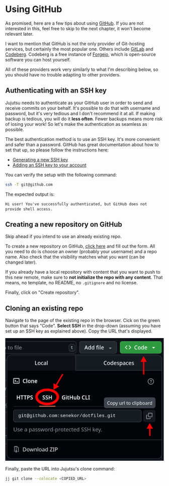 # Using GitHub

As promised, here are a few tips about using [GitHub](https://github.com/).
If you are not interested in this, feel free to skip to the next chapter, it won't become relevant later.

I want to mention that GitHub is not the only provider of Git-hosting services, but certainly the most popular one.
Others include [GitLab](https://about.gitlab.com/) and [Codeberg](https://codeberg.org/).
Codeberg is a free instance of [Forgejo](https://forgejo.org/), which is open-source software you can host yourself.

All of these providers work very similarly to what I'm describing below, so you should have no trouble adapting to other providers.

## Authenticating with an SSH key

Jujutsu needs to authenticate as your GitHub user in order to send and receive commits on your behalf.
It's possible to do that with username and password, but it's very tedious and I don't recommend it at all.
If making backup is tedious, you will do it **less often**.
Fewer backups means more risk of losing your work!
So let's make the authentication as seamless as possible.

The best authentication method is to use an SSH key.
It's more convenient and safer than a password.
GitHub has great documentation about how to set that up, so please follow the instructions here:
- [Generating a new SSH key](https://docs.github.com/en/authentication/connecting-to-github-with-ssh/generating-a-new-ssh-key-and-adding-it-to-the-ssh-agent)
- [Adding an SSH key to your account](https://docs.github.com/en/authentication/connecting-to-github-with-ssh/adding-a-new-ssh-key-to-your-github-account)

You can verify the setup with the following command:

```sh
ssh -T git@github.com
```

The expected output is:

```
Hi user! You've successfully authenticated, but GitHub does not provide shell access.
```

## Creating a new repository on GitHub

Skip ahead if you intend to use an already existing repo.

To create a new repository on GitHub, [click here](https://github.com/new) and fill out the form.
All you need to do is choose an owner (probably your username) and a repo name.
Also check that the visibility matches what you want (can be changed later).

If you already have a local repository with content that you want to push to this new remote, make sure to **not initialize the repo with any content**.
That means, no template, no README, no `.gitignore` and no license.

Finally, click on "Create repository".

## Cloning an existing repo

Navigate to the page of the existing repo in the browser.
Cick on the green button that says "Code".
**Select SSH** in the drop-down (assuming you have set up an SSH key as explained above).
Copy the URL that's displayed.

![](./github_ssh_url.png)

Finally, paste the URL into Jujutsu's clone command:

```sh
jj git clone --colocate <COPIED_URL>
```
